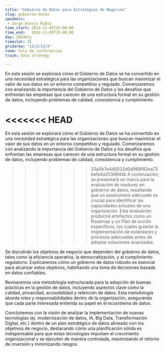 ```yaml
---
title: "Gobierno de Datos para Estrategias de Negocios"
slug: gobierno-datos
speakers:
 - Jorge Alexis Rubio
time_start: 2024-11-05T15:00:00
time_end:   2024-11-05T15:40:00
day: 2024mty
timeslot: 25
gridarea: "12/2/13/3"
room: Sala de conferencias
track: Data strategy

---
```


En esta sesión se explorará cómo el Gobierno de Datos se ha convertido en una necesidad estratégica para las organizaciones que buscan maximizar el valor de sus datos en un entorno competitivo y regulado. Comenzaremos con analizando la importancia del Gobierno de Datos y los desafíos que enfrentan las empresas que carecen de una estructura formal en su gestión de datos, incluyendo problemas de calidad, consistencia y cumplimiento.

<<<<<<< HEAD
=======
En esta sesión se explorará cómo el Gobierno de Datos se ha convertido en una necesidad estratégica para las organizaciones que buscan maximizar el valor de sus datos en un entorno competitivo y regulado. Comenzaremos con analizando la importancia del Gobierno de Datos y los desafíos que enfrentan las empresas que carecen de una estructura formal en su gestión de datos, incluyendo problemas de calidad, consistencia y cumplimiento.

>>>>>>> 33a0b7e4d0032d0d968f82ea73befa4a253d94ab
A continuación, se presentará un marco para la evaluación de madurez en gobierno de datos, resaltando que un assessment adecuado es crucial para identificar las capacidades actuales de una organización. Esta evaluación producirá artefactos como un Roadmap y un Plan de acción específicos, los cuales guiarán la implementación de estándares y procesos adecuadas antes de adoptar soluciones avanzadas.

Se discutirán los objetivos de negocio que dependen del gobierno de datos, tales como la eficiencia operativa, la democratización, y el cumplimiento regulatorio. Explicaremos cómo un gobierno de datos robusto es esencial para alcanzar estos objetivos, habilitando una toma de decisiones basada en datos confiables.

Revisaremos una metodología estructurada para la adopción de buenas prácticas en la gestión de datos, incluyendo aspectos clave como la calidad, privacidad, accesibilidad y retención de datos. Esta metodología aborda roles y responsabilidades dentro de la organización, asegurando que cada parte interesada entienda su papel en el ecosistema de datos.

Concluiremos con la visión de analizar la implementación de nuevas tecnologías (ej. modernización de datos, IA, Big Data, Transformación Digital, etc.) dentro de un plan estratégico de datos alineado con los objetivos de negocio, destacando cómo una planificación sólida es indispensable para que estas tecnologías impulsen el crecimiento organizacional y se ejecuten de manera controlada, maximizando el retorno de inversión y minimizando riesgos.